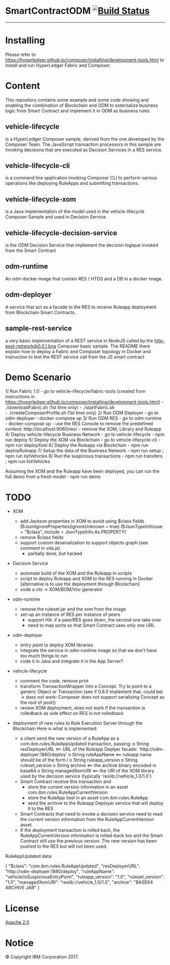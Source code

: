 # SmartContractODM [![Build Status](https://travis.ibm.com/Bolero/SmartContractODM.svg?token=ZxM16hrzpkaVzCiqK6S2&branch=master)](https://travis.ibm.com/Bolero/SmartContractODM)
------------------


Installing
===========

Please refer to https://hyperledger.github.io/composer/installing/development-tools.html to install and run HyperLedger Fabric and Composer. 

Content
=======

This repository contains some example and some code showing and enabling the combination of Blockchain and ODM
to externalize business logic from Smart Contract and implement it in ODM as business rules. 

vehicle-lifecycle
-----------------
is a HyperLedger Composer sample, derived from the one developed by the Composer Team. 
The JavaScript transaction processors in this sample are invoking decisions that are executed
as Decision Services in a RES service. 

vehicle-lifecycle-cli
---------------------

is a command line application invoking Composer CLI to perform various operations like deploying RuleApps and submitting 
transactions. 

vehicle-lifecycle-xom
----------------------
is a Java implementation of the model used in the vehicle-lifecycle Composer Sample and used in Decision Service. 

vehicle-lifecycle-decision-service
-----------------------------------
is the ODM Decision Service that implement the decision logique invoked from the Smart Contract

odm-runtime
-----------
An odm docker image that contain RES / HTDS and a DB in a docker image.

odm-deployer
------------
A service that act as a facade to the RES to receive Ruleapp deployment from Blockchain Smart Contracts. 

sample-rest-service
-------------------
a very basic implementation of a REST service in NodeJS called by the http-post-network@0.0.1.bna Composer basic sample.
The README there explain how to deploy a Fabric and Composer topology in Docker and instruction to test the REST
service call from the JS smart contract

# Demo Scenario

1/ Run Fabric 1.0
    - go to vehicle-lifecycle/fabric-tools (created from instructions in https://hyperledger.github.io/composer/installing/development-tools.html)
    - ./downloadFabric.sh (1st time only)
    - ./startFabric.sh    
    - ./createComposerProfile.sh (1st time only)
2/ Run ODM Deployer
    - go to odm-deployer
    - docker-compose up
3/ Run ODM RES
    - go to odm-runtime
    - docker-compose up
    - use the RES Console to remove the predefined content: http://localhost:9060/res/
        - remove the XOM, Library and Ruleapp
4/ Deploy vehicle-lifecycle Business Network
    - go to vehicle-lifecycle
    - npm run deploy
5/ Deploy the XOM via Blockchain
    - go to vehicle-lifecycle-cli
    - npm run deployXom
6/ Deploy the Ruleapp via Blockchain
    - npm run deployRuleapp
7/ Setup the data of the Business Network
    - npm run setup ; npm run listVehicles
8/ Run the suspicious transactions
    - npm run transfers ; npm run listVehicles

Assuming the XOM and the Ruleapp have been deployed, you can run the full demo from a fresh model
    - npm run demo


# TODO
- XOM
    - add Jackson properties in XOM to avoid using $class fields  
    @JsonIgnoreProperties(ignoreUnknown = true)
    @JsonTypeInfo(use = "$class", include = JsonTypeInfo.As.PROPERTY)
    - remove $class fields
    - support custom deserialization to support objects graph (see comment in vda.js) 
        - partially done, but hacked

- Decision Service
    - automate build of the XOM and the Ruleapp in scripts
    - script to deploy Ruleapp and XOM to the RES running in Docker
        [alternative is to use the deployment through Blockchain]
    - code a cto -> XOM/BOM/Voc generator
- odm-runtime
    - remove the ruleset.jar and the xom from the image
    - set-up an instance of RES per instance of peers
        - support HA: if a peer/RES goes down, the second one take over
        - need to map ports so that Smart Contract uses only one URL
- odm-deployer
    - entry point to deploy XOM libraries
    - integrate the service in odm-runtime image so that we don't have too much things to run
    - code it in Java and integrate it in the App Server? 
- vehicle-lifecycle
    - comment the code, remove print
    - transform TransactionWrapper into a Concept. Try to point to a generic Object or Transaction (see if 0.8.0 implement that, could be)
        -> does not work: Composer does not support serializing Concept as the root of post()
    - review XOM deployment, does not work if the transaction is rolledback as side effect on RES is not rolledback

- deployment of new rules to Rule Execution Server through the Blockchain
Here is what is implemented: 
    - a client send the new version of a RuleApp as a com.ibm.rules.RuleAppUpdated transaction, passing:
      o String resDeployerURL <== URL of the Ruleapp Deplyer facade: 'http://odm-deployer:1880/deploy'
      o String ruleAppName <== ruleapp name should be of the form <ruleapp>/<ruleset>
      o String ruleapp_version
      o String ruleset_version
      o String archive <== the archive binary encoded in base64
      o String managedXomURI <== the URI of the XOM library used by the decision service (typically 'reslib://vehicle_1.0/1.0')
    - Smart Contract receive this transaction and
        - store the current version information in an asset com.ibm.rules.RuleAppCurrentVersion
        - store the RuleApp itsel in an asset com.ibm.rules.RuleApp
        - send the archive to the Ruleapp Deployer service that will deploy it to the RES
    - Smart Contracts that need to invoke a decision service need to read the current version information from the RuleAppCurrentVersion asset
    - If the deployment transaction is rolled back, the RuleAppCurrentVersion information is rolled-back too and the Smart Contract
      still use the previous version. The new version has been pushed to the RES but will not been used. 

RuleAppUpdated data: 

{
  "$class": "com.ibm.rules.RuleAppUpdated",
  "resDeployerURL": "http://odm-deployer:1880/deploy",
  "ruleAppName": "vehicle/isSuspiciousEntryPoint",
  "ruleapp_version": "1.0",
  "ruleset_version": "1.0",
  "managedXomURI": "reslib://vehicle_1.0/1.0",
  "archive": "BASE64 ARCHIVE JAR"
}



# License
[Apache 2.0](LICENSE)

# Notice
© Copyright IBM Corporation 2017.
